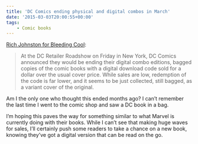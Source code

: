 ```yaml
---
title: 'DC Comics ending physical and digital combos in March'
date: '2015-03-03T20:00:55+00:00'
tags:
    - Comic books
---
```


[Rich Johnston for Bleeding Cool](http://www.bleedingcool.com/2015/03/03/dc-comics-to-end-combo-digital-editions-in-march-aside-from-sandman-overture/):

> At the DC Retailer Roadshow on Friday in New York, DC Comics announced they would be ending their digital combo editions, bagged copies of the comic books with a digital download code sold for a dollar over the usual cover price. While sales are low, redemption of the code is far lower, and it seems to be just collected, still bagged, as a variant cover of the original.

Am I the only one who thought this ended months ago? I can’t remember the last time I went to the comic shop and saw a DC book in a bag.

I’m hoping this paves the way for something similar to what Marvel is currently doing with their books. While I can’t see that making huge waves for sales, I’ll certainly push some readers to take a chance on a new book, knowing they’ve got a digital version that can be read on the go.
